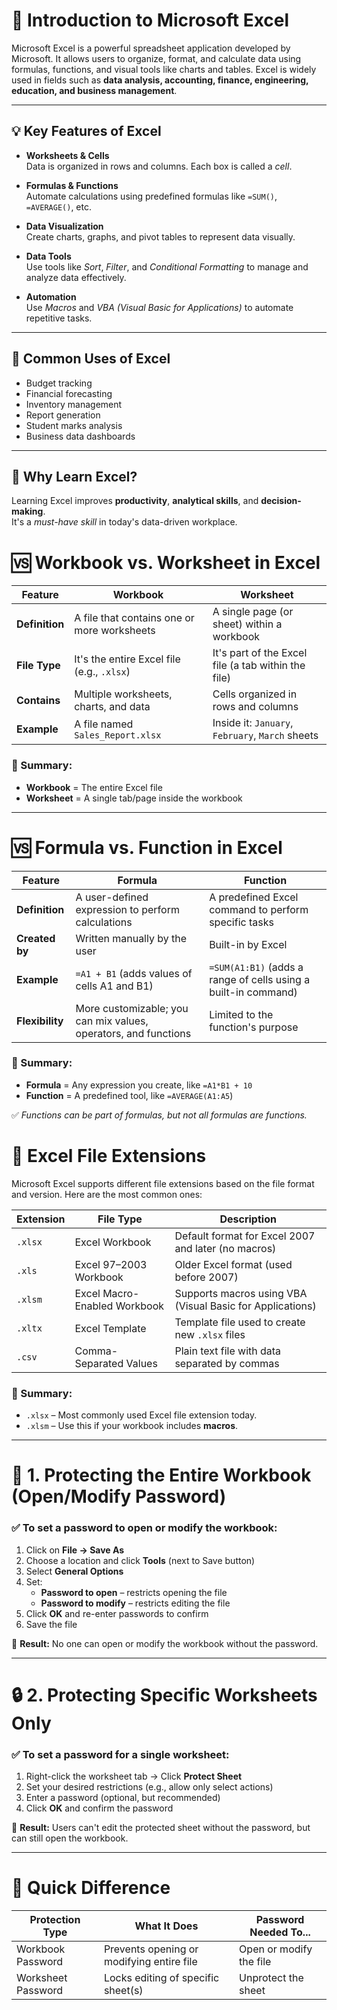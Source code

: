 # 📘 Introduction to Microsoft Excel

Microsoft Excel is a powerful spreadsheet application developed by Microsoft. It allows users to organize, format, and calculate data using formulas, functions, and visual tools like charts and tables. Excel is widely used in fields such as **data analysis, accounting, finance, engineering, education, and business management**.

---

## 💡 Key Features of Excel

- **Worksheets & Cells**  
  Data is organized in rows and columns. Each box is called a *cell*.

- **Formulas & Functions**  
  Automate calculations using predefined formulas like `=SUM()`, `=AVERAGE()`, etc.

- **Data Visualization**  
  Create charts, graphs, and pivot tables to represent data visually.

- **Data Tools**  
  Use tools like *Sort*, *Filter*, and *Conditional Formatting* to manage and analyze data effectively.

- **Automation**  
  Use *Macros* and *VBA (Visual Basic for Applications)* to automate repetitive tasks.

---

## 📂 Common Uses of Excel

- Budget tracking
- Financial forecasting
- Inventory management
- Report generation
- Student marks analysis
- Business data dashboards

---

## 🧠 Why Learn Excel?

Learning Excel improves **productivity**, **analytical skills**, and **decision-making**.  
It's a *must-have skill* in today's data-driven workplace.

# 🆚 Workbook vs. Worksheet in Excel

| **Feature**   | **Workbook**                                              | **Worksheet**                                       |
|---------------|-----------------------------------------------------------|-----------------------------------------------------|
| **Definition**| A file that contains one or more worksheets               | A single page (or sheet) within a workbook          |
| **File Type** | It's the entire Excel file (e.g., `.xlsx`)                | It's part of the Excel file (a tab within the file) |
| **Contains**  | Multiple worksheets, charts, and data                     | Cells organized in rows and columns                 |
| **Example**   | A file named `Sales_Report.xlsx`                          | Inside it: `January`, `February`, `March` sheets    |

### 🔑 Summary:
- **Workbook** = The entire Excel file  
- **Worksheet** = A single tab/page inside the workbook  

---

# 🆚 Formula vs. Function in Excel

| **Feature**   | **Formula**                                                   | **Function**                                                  |
|---------------|---------------------------------------------------------------|----------------------------------------------------------------|
| **Definition**| A user-defined expression to perform calculations             | A predefined Excel command to perform specific tasks           |
| **Created by**| Written manually by the user                                  | Built-in by Excel                                              |
| **Example**   | `=A1 + B1` (adds values of cells A1 and B1)                   | `=SUM(A1:B1)` (adds a range of cells using a built-in command) |
| **Flexibility**| More customizable; you can mix values, operators, and functions | Limited to the function's purpose                              |

### 🔑 Summary:
- **Formula** = Any expression you create, like `=A1*B1 + 10`  
- **Function** = A predefined tool, like `=AVERAGE(A1:A5`)  

✅ *Functions can be part of formulas, but not all formulas are functions.*



# 📄 Excel File Extensions

Microsoft Excel supports different file extensions based on the file format and version. Here are the most common ones:

| **Extension** | **File Type**                  | **Description**                                               |
|---------------|--------------------------------|---------------------------------------------------------------|
| `.xlsx`       | Excel Workbook                 | Default format for Excel 2007 and later (no macros)           |
| `.xls`        | Excel 97–2003 Workbook         | Older Excel format (used before 2007)                         |
| `.xlsm`       | Excel Macro-Enabled Workbook   | Supports macros using VBA (Visual Basic for Applications)     |
| `.xltx`       | Excel Template                 | Template file used to create new `.xlsx` files                |
| `.csv`        | Comma-Separated Values         | Plain text file with data separated by commas                 |

### 🔑 Summary:
- `.xlsx` – Most commonly used Excel file extension today.  
- `.xlsm` – Use this if your workbook includes **macros**.

---

# 🔐 1. Protecting the Entire Workbook (Open/Modify Password)

### ✅ To set a password to open or modify the workbook:
1. Click on **File → Save As**
2. Choose a location and click **Tools** (next to Save button)
3. Select **General Options**
4. Set:
   - **Password to open** – restricts opening the file  
   - **Password to modify** – restricts editing the file
5. Click **OK** and re-enter passwords to confirm
6. Save the file

📌 **Result:** No one can open or modify the workbook without the password.

---

# 🔒 2. Protecting Specific Worksheets Only

### ✅ To set a password for a single worksheet:
1. Right-click the worksheet tab → Click **Protect Sheet**
2. Set your desired restrictions (e.g., allow only select actions)
3. Enter a password (optional, but recommended)
4. Click **OK** and confirm the password

📌 **Result:** Users can't edit the protected sheet without the password, but can still open the workbook.

---

# 🧠 Quick Difference

| **Protection Type**     | **What It Does**                             | **Password Needed To...**        |
|-------------------------|----------------------------------------------|----------------------------------|
| Workbook Password        | Prevents opening or modifying entire file   | Open or modify the file          |
| Worksheet Password       | Locks editing of specific sheet(s)          | Unprotect the sheet              |


